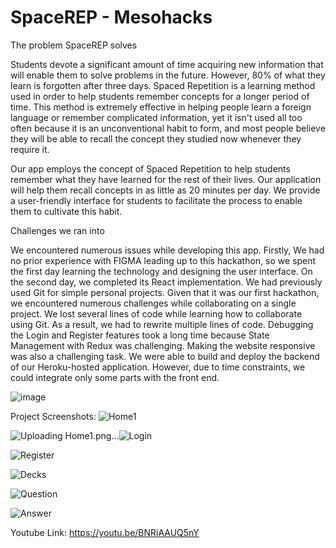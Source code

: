 # SpaceREP - Mesohacks

The problem SpaceREP solves

Students devote a significant amount of time acquiring new information that will enable them to solve problems in the future. However, 80% of what they learn is forgotten after three days. Spaced Repetition is a learning method used in order to help students remember concepts for a longer period of time. This method is extremely effective in helping people learn a foreign language or remember complicated information, yet it isn't used all too often because it is an unconventional habit to form, and most people believe they will be able to recall the concept they studied now whenever they require it.

Our app employs the concept of Spaced Repetition to help students remember what they have learned for the rest of their lives. Our application will help them recall concepts in as little as 20 minutes per day. We provide a user-friendly interface for students to facilitate the process to enable them to cultivate this habit.

Challenges we ran into

We encountered numerous issues while developing this app.
Firstly, We had no prior experience with FIGMA leading up to this hackathon, so we spent the first day learning the technology and designing the user interface. On the second day, we completed its React implementation.
We had previously used Git for simple personal projects. Given that it was our first hackathon, we encountered numerous challenges while collaborating on a single project. We lost several lines of code while learning how to collaborate using Git. As a result, we had to rewrite multiple lines of code.
Debugging the Login and Register features took a long time because State Management with Redux was challenging.
Making the website responsive was also a challenging task.
We were able to build and deploy the backend of our Heroku-hosted application. However, due to time constraints, we could integrate only some parts with the front end.

![image](https://user-images.githubusercontent.com/90172285/188308200-ee9e2ad2-a98a-4209-b795-8b9948d60444.png)

Project Screenshots:
![Home1](https://user-images.githubusercontent.com/90172285/188308227-943368db-4ea5-4c2f-b6ff-62ce08cda74d.png)

![Uploading Home1.png…]()![Login](https://user-images.githubusercontent.com/90172285/188308235-65c5c671-19aa-4ec1-93e1-260dce8254b7.png)

![Register](https://user-images.githubusercontent.com/90172285/188308255-fdbbfac3-6941-486f-a6a5-a54564b03c5a.png)

![Decks](https://user-images.githubusercontent.com/90172285/188308257-2010edf4-80bf-4a29-9f6b-3596d54e605f.png)

![Question](https://user-images.githubusercontent.com/90172285/188308258-02d624a8-96f7-4cb9-b9ee-87b2059642f5.png)

![Answer](https://user-images.githubusercontent.com/90172285/188308259-da1649d1-9284-42e0-9771-6f5b0702cc4a.png)


Youtube Link:
https://youtu.be/BNRiAAUQ5nY


